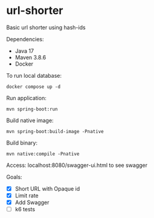# url-shorter

Basic url shorter using hash-ids

Dependencies:
 - Java 17
 - Maven 3.8.6
 - Docker


To run local database:

```shell
docker compose up -d
```

Run application:

```shell
mvn spring-boot:run
```

Build native image:

```shell
mvn spring-boot:build-image -Pnative
```

Build binary:

```shell
mvn native:compile -Pnative
```

Access: localhost:8080/swagger-ui.html to see swagger

Goals:

- [X] Short URL with Opaque id
- [X] Limit rate
- [X] Add Swagger
- [ ] k6 tests
